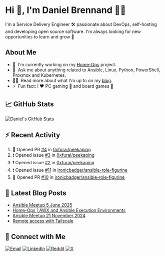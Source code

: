 # Hi 👋, I'm Daniel Brennand 👨‍💻

I'm a Service Delivery Engineer 🛠 passionate about DevOps, self-hosting and developing open source software. I'm always looking for new opportunities to learn and grow 🌱

## About Me

- 🔭 &nbsp;I’m currently working on my [Home-Ops](https://github.com/dbrennand/home-ops) project.
- 💬 &nbsp;Ask me about anything related to Ansible, Linux, Python, PowerShell, Proxmox and Kubernetes.
- 👨‍💻 &nbsp;Read more about what I'm up to on my [blog](https://dbren.uk).
- ⚡ &nbsp;Fun fact: I ❤️ PC gaming 👾 and board games 🎲

## 📈 GitHub Stats

[![Daniel's GitHub Stats](https://github-readme-stats.vercel.app/api?username=dbrennand&show_icons=true&count_private=true&hide_border=true&theme=dark)](https://github.com/anuraghazra/github-readme-stats)

## ⚡ Recent Activity

<!--START_SECTION:activity-->
1. 💪 Opened PR [#4](https://github.com/0xfurai/peekaping/pull/4) in [0xfurai/peekaping](https://github.com/0xfurai/peekaping)
2. ❗ Opened issue [#3](https://github.com/0xfurai/peekaping/issues/3) in [0xfurai/peekaping](https://github.com/0xfurai/peekaping)
3. ❗ Opened issue [#2](https://github.com/0xfurai/peekaping/issues/2) in [0xfurai/peekaping](https://github.com/0xfurai/peekaping)
4. ❗ Opened issue [#11](https://github.com/ironicbadger/ansible-role-figurine/issues/11) in [ironicbadger/ansible-role-figurine](https://github.com/ironicbadger/ansible-role-figurine)
5. 💪 Opened PR [#10](https://github.com/ironicbadger/ansible-role-figurine/pull/10) in [ironicbadger/ansible-role-figurine](https://github.com/ironicbadger/ansible-role-figurine)
<!--END_SECTION:activity-->

## 📝 Latest Blog Posts

<!-- BLOG-POST-LIST:START -->
- [Ansible Meetup 5 June 2025](https://danielbrennand.com/blog/ansible-meetup-5-june/)
- [Home-Ops | AWX and Ansible Execution Environments](https://danielbrennand.com/blog/homeops-ansible-ee/)
- [Ansible Meetup 21 November 2024](https://danielbrennand.com/blog/ansible-meetup-21-november/)
- [Remote access with Tailscale](https://danielbrennand.com/blog/tailscale/)
<!-- BLOG-POST-LIST:END -->

## 💬 Connect with Me

[![Email](https://img.shields.io/badge/Email-D14836?style=flat&logo=gmail&logoColor=white)](mailto:contact@danielbrennand.com) [![LinkedIn](https://img.shields.io/badge/Linkedin-%230077B5.svg?style=flat&logo=linkedin&logoColor=white)](https://www.linkedin.com/in/dbrenuk) [![Reddit](https://img.shields.io/badge/Reddit-FF4500?style=flat&logo=reddit&logoColor=white)](https://www.reddit.com/user/dbrenuk) [![X](https://img.shields.io/badge/X-%23000000.svg?style=flat&logo=X&logoColor=white)](https://twitter.com/dbrenuk)
